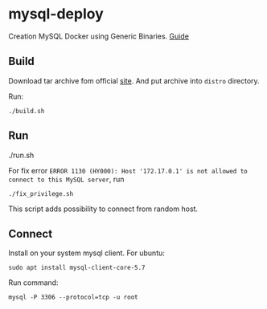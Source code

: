 # mysql-deploy
Creation MySQL Docker using Generic Binaries.
[Guide](https://dev.mysql.com/doc/mysql-startstop-excerpt/5.7/en/binary-installation.html)

## Build
Download tar archive fom official [site](https://dev.mysql.com/downloads/mysql/5.7.html).
And put archive into `distro` directory.

Run:
```
./build.sh
```

## Run
./run.sh

For fix error `ERROR 1130 (HY000): Host '172.17.0.1' is not allowed to connect to this MySQL server`, run
```
./fix_privilege.sh
```
This script adds possibility to connect from random host.

## Connect

Install on your system mysql client. For ubuntu:
```
sudo apt install mysql-client-core-5.7 
```
Run command:
```
mysql -P 3306 --protocol=tcp -u root
```
